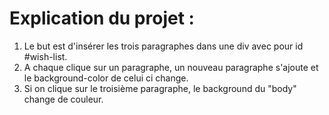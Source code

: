 # Explication du projet :

1. Le but est d'insérer les trois paragraphes dans une div avec pour id #wish-list.
2. A chaque clique sur un paragraphe, un nouveau paragraphe s'ajoute et le background-color de celui ci change.
3. Si on clique sur le troisième paragraphe, le background du "body" change de couleur.

